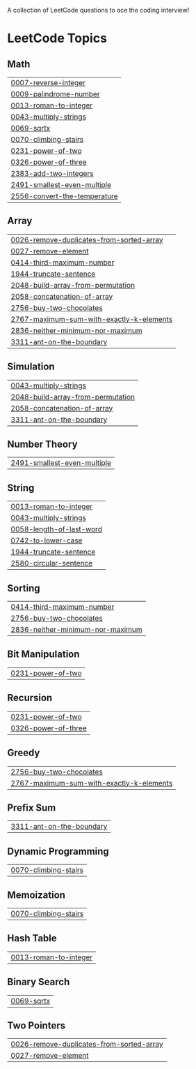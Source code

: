 A collection of LeetCode questions to ace the coding interview! 

<!---LeetCode Topics Start-->
# LeetCode Topics
## Math
|  |
| ------- |
| [0007-reverse-integer](https://github.com/shaheedk/leetcode/tree/master/0007-reverse-integer) |
| [0009-palindrome-number](https://github.com/shaheedk/leetcode/tree/master/0009-palindrome-number) |
| [0013-roman-to-integer](https://github.com/shaheedk/leetcode/tree/master/0013-roman-to-integer) |
| [0043-multiply-strings](https://github.com/shaheedk/leetcode/tree/master/0043-multiply-strings) |
| [0069-sqrtx](https://github.com/shaheedk/leetcode/tree/master/0069-sqrtx) |
| [0070-climbing-stairs](https://github.com/shaheedk/leetcode/tree/master/0070-climbing-stairs) |
| [0231-power-of-two](https://github.com/shaheedk/leetcode/tree/master/0231-power-of-two) |
| [0326-power-of-three](https://github.com/shaheedk/leetcode/tree/master/0326-power-of-three) |
| [2383-add-two-integers](https://github.com/shaheedk/leetcode/tree/master/2383-add-two-integers) |
| [2491-smallest-even-multiple](https://github.com/shaheedk/leetcode/tree/master/2491-smallest-even-multiple) |
| [2556-convert-the-temperature](https://github.com/shaheedk/leetcode/tree/master/2556-convert-the-temperature) |
## Array
|  |
| ------- |
| [0026-remove-duplicates-from-sorted-array](https://github.com/shaheedk/leetcode/tree/master/0026-remove-duplicates-from-sorted-array) |
| [0027-remove-element](https://github.com/shaheedk/leetcode/tree/master/0027-remove-element) |
| [0414-third-maximum-number](https://github.com/shaheedk/leetcode/tree/master/0414-third-maximum-number) |
| [1944-truncate-sentence](https://github.com/shaheedk/leetcode/tree/master/1944-truncate-sentence) |
| [2048-build-array-from-permutation](https://github.com/shaheedk/leetcode/tree/master/2048-build-array-from-permutation) |
| [2058-concatenation-of-array](https://github.com/shaheedk/leetcode/tree/master/2058-concatenation-of-array) |
| [2756-buy-two-chocolates](https://github.com/shaheedk/leetcode/tree/master/2756-buy-two-chocolates) |
| [2767-maximum-sum-with-exactly-k-elements](https://github.com/shaheedk/leetcode/tree/master/2767-maximum-sum-with-exactly-k-elements) |
| [2836-neither-minimum-nor-maximum](https://github.com/shaheedk/leetcode/tree/master/2836-neither-minimum-nor-maximum) |
| [3311-ant-on-the-boundary](https://github.com/shaheedk/leetcode/tree/master/3311-ant-on-the-boundary) |
## Simulation
|  |
| ------- |
| [0043-multiply-strings](https://github.com/shaheedk/leetcode/tree/master/0043-multiply-strings) |
| [2048-build-array-from-permutation](https://github.com/shaheedk/leetcode/tree/master/2048-build-array-from-permutation) |
| [2058-concatenation-of-array](https://github.com/shaheedk/leetcode/tree/master/2058-concatenation-of-array) |
| [3311-ant-on-the-boundary](https://github.com/shaheedk/leetcode/tree/master/3311-ant-on-the-boundary) |
## Number Theory
|  |
| ------- |
| [2491-smallest-even-multiple](https://github.com/shaheedk/leetcode/tree/master/2491-smallest-even-multiple) |
## String
|  |
| ------- |
| [0013-roman-to-integer](https://github.com/shaheedk/leetcode/tree/master/0013-roman-to-integer) |
| [0043-multiply-strings](https://github.com/shaheedk/leetcode/tree/master/0043-multiply-strings) |
| [0058-length-of-last-word](https://github.com/shaheedk/leetcode/tree/master/0058-length-of-last-word) |
| [0742-to-lower-case](https://github.com/shaheedk/leetcode/tree/master/0742-to-lower-case) |
| [1944-truncate-sentence](https://github.com/shaheedk/leetcode/tree/master/1944-truncate-sentence) |
| [2580-circular-sentence](https://github.com/shaheedk/leetcode/tree/master/2580-circular-sentence) |
## Sorting
|  |
| ------- |
| [0414-third-maximum-number](https://github.com/shaheedk/leetcode/tree/master/0414-third-maximum-number) |
| [2756-buy-two-chocolates](https://github.com/shaheedk/leetcode/tree/master/2756-buy-two-chocolates) |
| [2836-neither-minimum-nor-maximum](https://github.com/shaheedk/leetcode/tree/master/2836-neither-minimum-nor-maximum) |
## Bit Manipulation
|  |
| ------- |
| [0231-power-of-two](https://github.com/shaheedk/leetcode/tree/master/0231-power-of-two) |
## Recursion
|  |
| ------- |
| [0231-power-of-two](https://github.com/shaheedk/leetcode/tree/master/0231-power-of-two) |
| [0326-power-of-three](https://github.com/shaheedk/leetcode/tree/master/0326-power-of-three) |
## Greedy
|  |
| ------- |
| [2756-buy-two-chocolates](https://github.com/shaheedk/leetcode/tree/master/2756-buy-two-chocolates) |
| [2767-maximum-sum-with-exactly-k-elements](https://github.com/shaheedk/leetcode/tree/master/2767-maximum-sum-with-exactly-k-elements) |
## Prefix Sum
|  |
| ------- |
| [3311-ant-on-the-boundary](https://github.com/shaheedk/leetcode/tree/master/3311-ant-on-the-boundary) |
## Dynamic Programming
|  |
| ------- |
| [0070-climbing-stairs](https://github.com/shaheedk/leetcode/tree/master/0070-climbing-stairs) |
## Memoization
|  |
| ------- |
| [0070-climbing-stairs](https://github.com/shaheedk/leetcode/tree/master/0070-climbing-stairs) |
## Hash Table
|  |
| ------- |
| [0013-roman-to-integer](https://github.com/shaheedk/leetcode/tree/master/0013-roman-to-integer) |
## Binary Search
|  |
| ------- |
| [0069-sqrtx](https://github.com/shaheedk/leetcode/tree/master/0069-sqrtx) |
## Two Pointers
|  |
| ------- |
| [0026-remove-duplicates-from-sorted-array](https://github.com/shaheedk/leetcode/tree/master/0026-remove-duplicates-from-sorted-array) |
| [0027-remove-element](https://github.com/shaheedk/leetcode/tree/master/0027-remove-element) |
<!---LeetCode Topics End-->